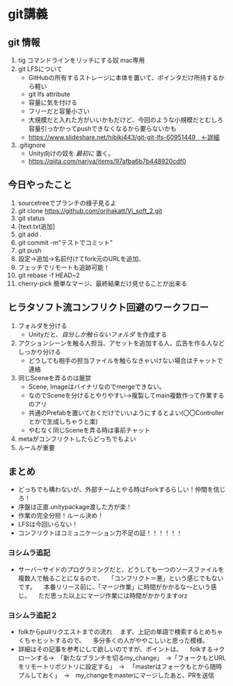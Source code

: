 # git講義
## git 情報
 1. tig コマンドラインをリッチにする奴 mac専用
 1. git LFSについて
    - GitHubの所有するストレージに本体を置いて、ポインタだけ所持するから軽い
    - git lfs attribute
    - 容量に気を付ける
    - フリーだと容量小さい
    - 大規模だと入れた方がいいかもだけど、今回のような小規模だとむしろ容量引っかかってpushできなくなるから要らないかも
    * https://www.slideshare.net/hibiki443/git-git-lfs-60951449　←詳細
1. .gitignore
    - Unity向けの奴を _最初に_ 置く。
    - https://qiita.com/nariya/items/97afba6b7b448920cdf0

## 今日やったこと
1. sourcetreeでブランチの様子見るよ
 1. git clone https://github.com/orihakatt/Vj_soft_2.git
 1. git status
 1. [text.txt追加]
 1. git add .
 1. git commit -m"テストでコミット"
 1. git push
 1. 設定→追加→名前付けてfork元のURLを追加、
 1. フェッチでリモートも追跡可能！
 1. git rebase -f HEAD~2
 1. cherry-pick 簡単なマージ、最終結果だけ見せることが出来る

## ヒラタソフト流コンフリクト回避のワークフロー
1. フォルダを分ける
    - Unityだと、_自分しか触らないフォルダ_ を作成する
1. アクションシーンを触る人担当、アセットを追加する人、広告を作る人などしっかり分ける
    - どうしても相手の担当ファイルを触らなきゃいけない場合はチャットで連絡
1. 同じSceneを弄るのは厳禁
    - Scene, Imageはバイナリなのでmergeできない。
    - なのでSceneを分けるとやりやすい→複製してmain複数作って作業するのアリ
    - 共通のPrefabを置いておくだけでいいようにするとよい(〇〇Controllerとかで生成しちゃうと楽)
    - やむなく同じSceneを弄る時は事前チャット
1. metaがコンフリクトしたらどっちでもよい
1. ルールが重要

## まとめ
- どっちでも構わないが、外部チームとやる時はForkするらしい！仲間を信じろ！
- 序盤は正直.unitypackage渡した方が楽！
- 作業の完全分担！ルール決め！
- LFSは今回いらない！
- コンフリクトはコミュニケーション力不足の証！！！！！！

### ヨシムラ追記
- サーバーサイドのプログラミングだと、どうしても一つのソースファイルを複数人で触ることになるので、
　「コンフリクト＝悪」という感じでもないです。
　本番リリース前に、「マージ作業」に時間がかかるな〜という感じ。
　ただ思った以上にマージ作業には時間がかかりますorz


### ヨシムラ追記２
- folkからpullリクエストまでの流れ
　まず、上記の単語で検索するとめちゃくちゃヒットするので、
　多分多くの人がややこしいと思った模様。
　
- 詳細はその記事を参考にして欲しいのですが、ポイントは、
　folkする→クローンする→　「新たなブランチを切るmy_change」　→「フォークもとURLをリモートリポジトリに設定する」　→ 
　「masterはフォークもとから随時プルしておく」　→　my_changeをmasterにマージしたあと、PRを送信

